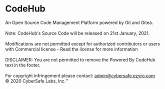 # CodeHub
An Open Source Code Management Platform powered by Git and Gitea.
<br>
<br>
Note: CodeHub's Source Code will be released on 21st January, 2021.
<br>
<br>
Modifications are not permitted except for authorized contributors or users with Commercial license - Read the license for more information
<br>
<br>
DISCLAIMER: You are not permitted to remove the Powered By CodeHub text in the footer.
<br>
<br>
For copyright infringement please contact: admin@cybersafe.ezyro.com
<br>
© 2020 CyberSafe Labs, Inc.™
